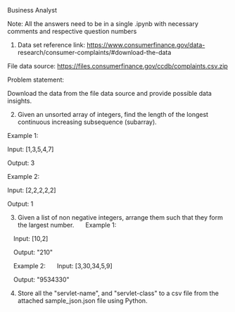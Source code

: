 Business Analyst


Note: All the answers need to be in a single .ipynb with necessary comments
and respective question numbers



1. Data set reference link: https://www.consumerfinance.gov/data-
research/consumer-complaints/#download-the-data

File data source: https://files.consumerfinance.gov/ccdb/complaints.csv.zip

Problem statement:

Download the data from the file data source and provide possible data insights.


2. Given an unsorted array of integers, find the length of the longest continuous
increasing subsequence (subarray).


Example 1:

Input: [1,3,5,4,7]

Output: 3 

Example 2:

Input: [2,2,2,2,2]

Output: 1


3. Given a list of non negative integers, arrange them such that they form the largest
number.
 
 Example 1:

 Input: [10,2]
 
 Output: &quot;210&quot;
 
 Example 2:
 
 Input: [3,30,34,5,9]
 
 Output: &quot;9534330&quot;


4. Store all the &quot;servlet-name&quot;, and &quot;servlet-class&quot; to a csv file from the attached
sample_json.json file using Python.
